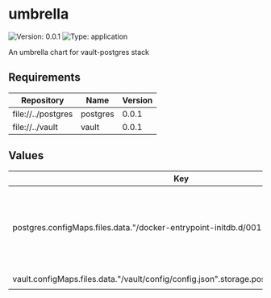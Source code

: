 # umbrella

![Version: 0.0.1](https://img.shields.io/badge/Version-0.0.1-informational?style=flat-square) ![Type: application](https://img.shields.io/badge/Type-application-informational?style=flat-square)

An umbrella chart for vault-postgres stack

## Requirements

| Repository | Name | Version |
|------------|------|---------|
| file://../postgres | postgres | 0.0.1 |
| file://../vault | vault | 0.0.1 |

## Values

| Key | Type | Default | Description |
|-----|------|---------|-------------|
| postgres.configMaps.files.data."/docker-entrypoint-initdb.d/001-vault-schema.sql" | string | `"CREATE DATABASE vault;\n\\c vault;\n\nCREATE TABLE vault_kv_store (\n  parent_path TEXT COLLATE \"C\" NOT NULL,\n  path        TEXT COLLATE \"C\",\n  key         TEXT COLLATE \"C\",\n  value       BYTEA,\n  CONSTRAINT pkey PRIMARY KEY (path, key)\n);\n\nCREATE INDEX parent_path_idx ON vault_kv_store (parent_path);\n"` |  |
| vault.configMaps.files.data."/vault/config/config.json".storage.postgresql.connection_url | string | `"postgres://postgres:postgres@umbrella-postgres:5432/vault?sslmode=disable"` |  |

